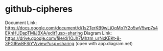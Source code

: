 # github-cipheres
Document Link: https://docs.google.com/document/d/1s2TerKB9wLjOqMo1Y2o5wV5wp7s4EKnHUDapTMiJBXA/edit?usp=sharing
Diagram Link: https://drive.google.com/file/d/1OJh7Mhzm_urNxKEKt-8-3PGIRwBFSiYV/view?usp=sharing (open with app.diagram.net)
